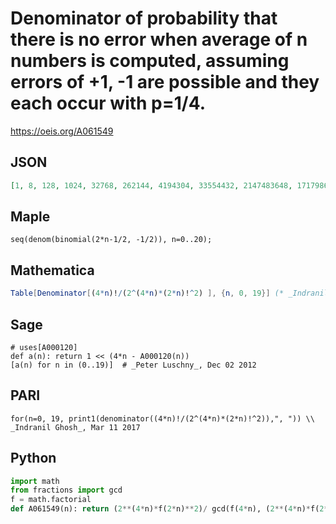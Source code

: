 # Denominator of probability that there is no error when average of n numbers is computed, assuming errors of \+1, \-1 are possible and they each occur with p\=1/4\.
https://oeis.org/A061549
## JSON
```JSON
[1, 8, 128, 1024, 32768, 262144, 4194304, 33554432, 2147483648, 17179869184, 274877906944, 2199023255552, 70368744177664, 562949953421312, 9007199254740992, 72057594037927936, 9223372036854775808, 73786976294838206464, 1180591620717411303424, 9444732965739290427392]
```
## Maple
```Maple
seq(denom(binomial(2*n-1/2, -1/2)), n=0..20);
```
## Mathematica
```Mathematica
Table[Denominator[(4*n)!/(2^(4*n)*(2*n)!^2) ], {n, 0, 19}] (* _Indranil Ghosh_, Mar 11 2017 *)
```
## Sage
```Sage
# uses[A000120]
def a(n): return 1 << (4*n - A000120(n))
[a(n) for n in (0..19)]  # _Peter Luschny_, Dec 02 2012
```
## PARI
```PARI
for(n=0, 19, print1(denominator((4*n)!/(2^(4*n)*(2*n)!^2)),", ")) \\ _Indranil Ghosh_, Mar 11 2017
```
## Python
```Python
import math
from fractions import gcd
f = math.factorial
def A061549(n): return (2**(4*n)*f(2*n)**2)/ gcd(f(4*n), (2**(4*n)*f(2*n)**2)) # _Indranil Ghosh_, Mar 11 2017
```
